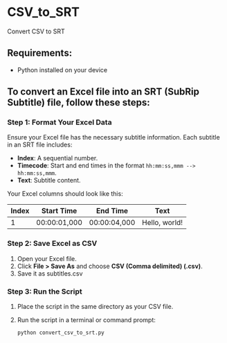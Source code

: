# CSV_to_SRT

Convert CSV to SRT

## Requirements:
- Python installed on your device

## To convert an Excel file into an SRT (SubRip Subtitle) file, follow these steps:

### Step 1: Format Your Excel Data
Ensure your Excel file has the necessary subtitle information. Each subtitle in an SRT file includes:

- **Index**: A sequential number.
- **Timecode**: Start and end times in the format `hh:mm:ss,mmm --> hh:mm:ss,mmm`.
- **Text**: Subtitle content.

Your Excel columns should look like this:

| Index | Start Time      | End Time        | Text           |
|-------|-----------------|-----------------|----------------|
| 1     | 00:00:01,000    | 00:00:04,000    | Hello, world!  |

### Step 2: Save Excel as CSV
1. Open your Excel file.
2. Click **File > Save As** and choose **CSV (Comma delimited) (.csv)**.
3. Save it as subtitles.csv

### Step 3: Run the Script
1. Place the script in the same directory as your CSV file.
2. Run the script in a terminal or command prompt:

   ```bash
   python convert_csv_to_srt.py
